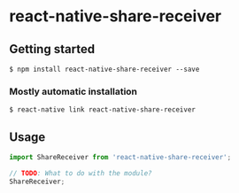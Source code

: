 # react-native-share-receiver

## Getting started

`$ npm install react-native-share-receiver --save`

### Mostly automatic installation

`$ react-native link react-native-share-receiver`

## Usage
```javascript
import ShareReceiver from 'react-native-share-receiver';

// TODO: What to do with the module?
ShareReceiver;
```
